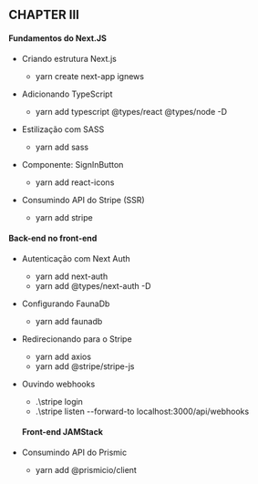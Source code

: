## CHAPTER III

#### Fundamentos do Next.JS

- Criando estrutura Next.js

  - yarn create next-app ignews

- Adicionando TypeScript

  - yarn add typescript @types/react @types/node -D
  
- Estilização com SASS

  - yarn add sass

- Componente: SignInButton

  - yarn add react-icons

- Consumindo API do Stripe (SSR)

  - yarn add stripe

#### Back-end no front-end

- Autenticação com Next Auth

  - yarn add next-auth
  - yarn add @types/next-auth -D

- Configurando FaunaDb

  - yarn add faunadb

- Redirecionando para o Stripe

  - yarn add axios
  - yarn add @stripe/stripe-js

- Ouvindo webhooks

  - .\stripe login
  - .\stripe listen --forward-to localhost:3000/api/webhooks

  #### Front-end JAMStack

- Consumindo API do Prismic

  - yarn add @prismicio/client